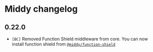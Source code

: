 # Middy changelog

## 0.22.0

- `[BC]` Removed Function Shield middleware from core. You can now install function shield from [`@middy/function-shield`](https://www.npmjs.com/package/@middy/function-shield)
